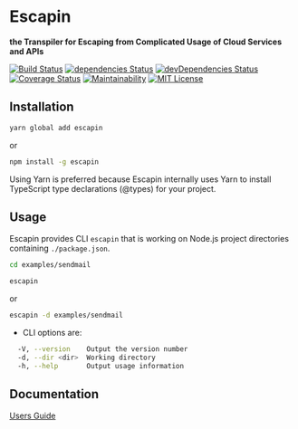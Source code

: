 # Escapin

**the Transpiler for Escaping from Complicated Usage of Cloud Services and APIs**

[![Build Status](https://travis-ci.org/FujitsuLaboratories/escapin.svg?branch=master)](https://travis-ci.org/FujitsuLaboratories/escapin)
[![dependencies Status](https://david-dm.org/FujitsuLaboratories/escapin/status.svg)](https://david-dm.org/FujitsuLaboratories/escapin)
[![devDependencies Status](https://david-dm.org/FujitsuLaboratories/escapin/dev-status.svg)](https://david-dm.org/FujitsuLaboratories/escapin?type=dev)
[![Coverage Status](http://coveralls.io/repos/github/FujitsuLaboratories/escapin/badge.svg?branch=master)](http://coveralls.io/github/FujitsuLaboratories/escapin?branch=master)
[![Maintainability](https://api.codeclimate.com/v1/badges/8ecf79ac7b2447edf8e0/maintainability)](https://api.codeclimate.com/v1/badges/8ecf79ac7b2447edf8e0/maintainability)
[![MIT License](http://img.shields.io/badge/license-MIT-blue.svg?style=flat)](LICENSE)

## Installation

```sh
yarn global add escapin
```

or

```sh
npm install -g escapin
```

Using Yarn is preferred because Escapin internally uses Yarn to install TypeScript type declarations (@types) for your project.

## Usage

Escapin provides CLI `escapin` that is working on Node.js project directories containing `./package.json`.

```sh
cd examples/sendmail

escapin
```

or

```sh
escapin -d examples/sendmail
```

- CLI options are:

```sh
  -V, --version    Output the version number
  -d, --dir <dir>  Working directory
  -h, --help       Output usage information
```

## Documentation

[Users Guide](docs/users_guide.md)
